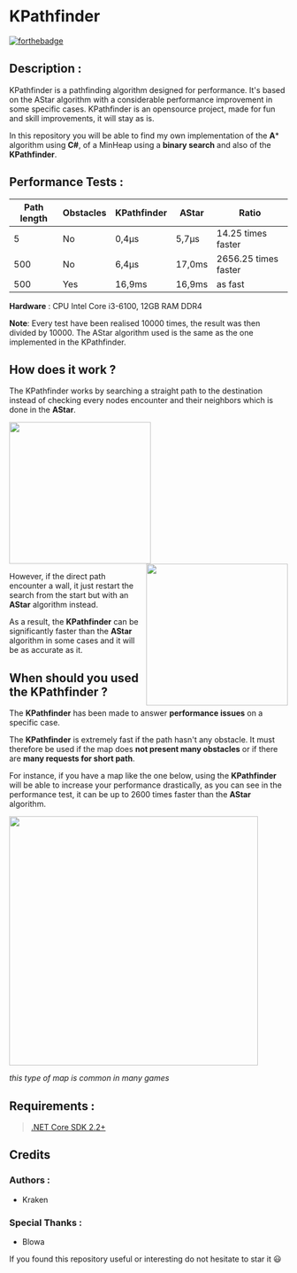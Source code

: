 
# KPathfinder

[![forthebadge](https://forthebadge.com/images/badges/made-with-c-sharp.svg)](https://forthebadge.com)

## Description :

KPathfinder is a pathfinding algorithm designed for performance.
It's based on the AStar algorithm with a considerable performance improvement in some specific cases.
KPathfinder is an opensource project, made for fun and skill improvements, it will stay as is.

In this repository you will be able to find my own implementation of the **A*** algorithm using **C#**, of a MinHeap using a **binary search** and also of the **KPathfinder**.

## Performance Tests : 

|  Path length  |  Obstacles  |  KPathfinder | AStar  | Ratio |
| --- | --- | --- | --- | --- |
| 5  | No  | 0,4μs  | 5,7μs  | 14.25 times faster |
| 500  | No  | 6,4μs |  17,0ms | 2656.25 times faster |
| 500  | Yes  | 16,9ms  |  16,9ms | as fast |

**Hardware** : CPU Intel Core i3-6100, 12GB RAM DDR4

**Note**: Every test have been realised 10000 times, the result was then divided by 10000. The AStar algorithm used is the same as the one implemented in the KPathfinder.


## How does it work ?

The KPathfinder works by searching a straight path to the destination instead of checking every nodes encounter and their neighbors which is done in the **AStar**.

<img src="https://s2.gifyu.com/images/astar.gif" height="256px"></img><img src="https://s2.gifyu.com/images/KPathfinder.gif" height="256px"  align="right"></img>

However, if the direct path encounter a wall, it just restart the search from the start but with an **AStar** algorithm instead.

As a result, the **KPathfinder** can be significantly faster than the **AStar** algorithm in some cases and it will be as accurate as it.


## When should you used the KPathfinder ?

The **KPathfinder** has been made to answer **performance issues** on a specific case.

The **KPathfinder** is extremely fast if the path hasn't any obstacle. It must therefore be used if the map does **not present many obstacles** or if there are **many requests for short path**.

For instance, if you have a map like the one below, using the **KPathfinder** will be able to increase your performance drastically, as you can see in the performance test, it can be up to 2600 times faster than the **AStar** algorithm.

<img src="https://i.ibb.co/pLbYg6t/KPath-map.jpg" height="450px">

*this type of map is common in many games*


## Requirements :
> [.NET Core SDK 2.2+](https://www.microsoft.com/net/download)


## Credits
### Authors : 
- Kraken

### Special Thanks :
- Blowa


If you found this repository useful or interesting do not hesitate to star it :smiley: